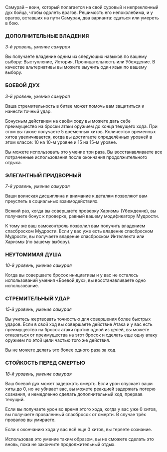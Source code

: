 Самурай – воин, который полагается на свой суровый и непреклонный дух бойца, чтобы одолеть врагов. Решимость его непоколебима, и у врагов, вставших на пути Самурая, два варианта: сдаться или умереть в бою.

  

### ДОПОЛНИТЕЛЬНЫЕ ВЛАДЕНИЯ

_3-й уровень, умение самурая_

Вы получаете владение одним из следующих навыков по вашему выбору: Выступление, История, Проницательность или Убеждение. В качестве альтернативы вы можете выучить один язык по вашему выбору.

  

### БОЕВОЙ ДУХ

_3-й уровень, умение самурая_

Ваша стремительность в битве может помочь вам защититься и нанести точный удар.

Бонусным действием на своём ходу вы можете дать себе преимущество на броски атаки оружием до конца текущего хода. При этом вы также получаете 5 временных хитов. Количество временных хитов увеличивается, когда вы достигаете определённых уровней в этом классе: 10 на 10-м уровне и 15 на 15-м уровне.

Вы можете использовать это умение три раза. Вы восстанавливаете все потраченные использования после окончания продолжительного отдыха.

  

### ЭЛЕГАНТНЫЙ ПРИДВОРНЫЙ

_7-й уровень, умение самурая_

Ваши воинская дисциплина и внимание к деталям позволяют вам преуспеть в социальных взаимодействиях.

Всякий раз, когда вы совершаете проверку Харизмы (Убеждение), вы получаете бонус к проверке, равный вашему модификатору Мудрости.

К тому же ваш самоконтроль позволил вам получить владением спасброском Мудрости. Если у вас уже есть владение спасброском Мудрости, вы получаете владение спасброском Интеллекта или Харизмы (по вашему выбору).

  

### НЕУТОМИМАЯ ДУША

_10-й уровень, умение самурая_

Когда вы совершаете бросок инициативы и у вас не осталось использований умения «Боевой дух», вы восстанавливаете одно использование.

  

### СТРЕМИТЕЛЬНЫЙ УДАР

_15-й уровень, умение самурая_

Вы учитесь жертвовать точностью для совершения более быстрых ударов. Если в свой ход вы совершаете действие Атака и у вас есть преимущество на бросок атаки против одной из целей, вы можете отказаться от преимущества на этот бросок и сделать еще одну атаку оружием по этой цели частью того же действия.

Вы не можете делать это более одного раза за ход.

  

### СТОЙКОСТЬ ПЕРЕД СМЕРТЬЮ

_18-й уровень, умение самурая_

Ваш боевой дух может задержать смерть. Если урон опускает ваши хиты до 0, но не убивает вас, вы можете реакцией задержать потерю сознания, и немедленно сделать дополнительный ход, прервав текущий.

Если вы получаете урон во время этого хода, когда у вас уже 0 хитов, вы получаете проваленный спасбросок от смерти. В случае трёх провалов вы умираете.

Если к окончанию хода у вас всё еще 0 хитов, вы теряете сознание.

Использовав это умение таким образом, вы не сможете сделать это вновь, пока не закончите продолжительный отдых.